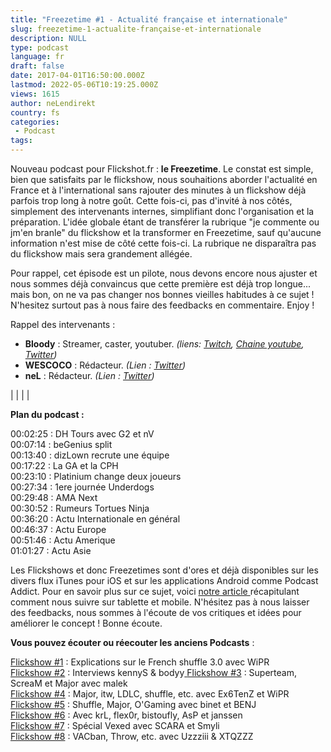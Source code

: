 ```yaml
---
title: "Freezetime #1 - Actualité française et internationale"
slug: freezetime-1-actualite-française-et-internationale
description: NULL
type: podcast
language: fr
draft: false
date: 2017-04-01T16:50:00.000Z
lastmod: 2022-05-06T10:19:25.000Z
views: 1615
author: neLendirekt
country: fs
categories:
 - Podcast
tags:
---
```

Nouveau podcast pour Flickshot.fr : **le Freezetime**. Le constat est simple, bien que satisfaits par le flickshow, nous souhaitions aborder l'actualité en France et à l'international sans rajouter des minutes à un flickshow déjà parfois trop long à notre goût. Cette fois-ci, pas d'invité à nos côtés, simplement des intervenants internes, simplifiant donc l'organisation et la préparation. L'idée globale étant de transférer la rubrique "je commente ou jm'en branle" du flickshow et la transformer en Freezetime, sauf qu'aucune information n'est mise de côté cette fois-ci. La rubrique ne disparaîtra pas du flickshow mais sera grandement allégée.

Pour rappel, cet épisode est un pilote, nous devons encore nous ajuster et nous sommes déjà convaincus que cette première est déjà trop longue... mais bon, on ne va pas changer nos bonnes vieilles habitudes à ce sujet ! N'hesitez surtout pas à nous faire des feedbacks en commentaire. Enjoy !

Rappel des intervenants :

* **Bloody** : Streamer, caster, youtuber. _(liens: [Twitch](https://www.twitch.tv/bloodysusu%5F), [Chaine youtube](https://www.youtube.com/channel/UCC0NyiY%5FPHwuLtmH5hloHUw), [Twitter](https://twitter.com/bloodySuSu))_
* **WESCOCO** : Rédacteur. _(Lien : [Twitter](https://twitter.com/WESCOCO%5F))_
* **neL** : Rédacteur. _(Lien : [Twitter](https://twitter.com/neLendirekt))_

|  |
|  |

  
**Plan du podcast :**

00:02:25 : DH Tours avec G2 et nV  
00:07:14 : beGenius split  
00:13:40 : dizLown recrute une équipe  
00:17:22 : La GA et la CPH  
00:23:10 : Platinium change deux joueurs  
00:27:34 : 1ere journée Underdogs  
00:29:48 : AMA Next  
00:30:52 : Rumeurs Tortues Ninja  
00:36:20 : Actu Internationale en général  
00:46:37 : Actu Europe  
00:51:46 : Actu Amerique  
01:01:27 : Actu Asie

Les Flickshows et donc Freezetimes sont d'ores et déjà disponibles sur les divers flux iTunes pour iOS et sur les applications Android comme Podcast Addict. Pour en savoir plus sur ce sujet, voici [notre article ](/flash/comment-ecouter-le-flickshow-sur-telephone-et-tablette/209)récapitulant comment nous suivre sur tablette et mobile. N'hésitez pas à nous laisser des feedbacks, nous sommes à l'écoute de vos critiques et idées pour améliorer le concept ! Bonne écoute.

**Vous pouvez écouter ou réecouter les anciens Podcasts** :

[Flickshow #1](/fr/flash/le-flickshow-1-french-shuffle-30/196) : Explications sur le French shuffle 3.0 avec WiPR  
[Flickshow #2](/flash/search/205) : Interviews kennyS & bodyy[ ](/flash/le-flickshow-2-interviews-kennys-bodyy/205)[Flickshow #3](/flash/le-flickshow-3-superteam-scream-et-major-avec-malek/227) : Superteam, ScreaM et Major avec malek   
[Flickshow #4](/flash/le-flickshow-4-major-itw-ldlc-shuffle-etc-avec-ex6tenz/281) : Major, itw, LDLC, shuffle, etc. avec Ex6TenZ et WiPR  
[Flickshow #5](/flash/le-flickshow-5-shuffle-major-ogaming-avec-binet-et-benj/308) : Shuffle, Major, O'Gaming avec binet et BENJ  
[Flickshow #6](/flash/le-flickshow-6-avec-krl-flex0r-bistoufly-asp-et-janssen/326) : Avec krL, flex0r, bistoufly, AsP et janssen  
[Flickshow #7](/flash/le-flickshow-6-avec-krl-flex0r-bistoufly-asp-et-janssen/326) : Spécial Vexed avec SCARA et Smyli  
[Flickshow #8](/flash/le-flickshow-8-vacban-throw-etc-avec-uzzziii-xtqzzz/404) : VACban, Throw, etc. avec Uzzziii & XTQZZZ
